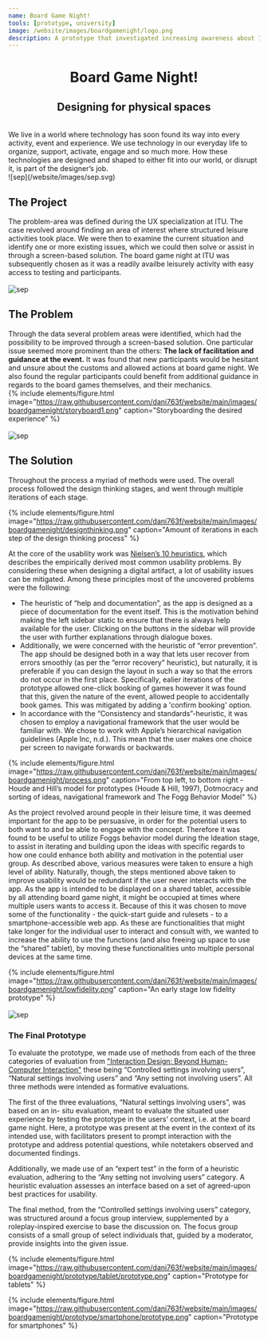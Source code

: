 ```yaml
---
name: Board Game Night!
tools: [prototype, university]
image: /website/images/boardgamenight/logo.png
description: A prototype that investigated increasing awareness about ITU's board game night!
--- 
```

# <center>Board Game Night!<center/>
## <center>Designing for physical spaces<center/>  
<br>
We live in a world where technology has soon found its way into every activity, event and 
experience. We use technology in our everyday life to organize, support, activate, engage and so 
much more. How these technologies are designed and shaped to either fit into our world, or 
disrupt it, is part of the designer’s job.  
<br>
![sep](/website/images/sep.svg)

## The Project  
The problem-area was defined during the UX specialization at ITU. The case revolved around finding an area of interest where structured leisure activities took place. We were then to examine the current situation and identify one or more existing issues, which we could then solve or assist in through a screen-based solution. The board game night at ITU was subsequently chosen as it was a readily availbe leisurely activity with easy access to testing and participants.  
<br>
![sep](/website/images/sep.svg)

## The Problem  
Through the data several problem areas were identified, which had the possibility 
to be improved through a screen-based solution. One particular issue seemed more prominent 
than the others: **The lack of facilitation and guidance at the event.** It was found that new participants 
would be hesitant and unsure about the customs and allowed actions at board game night. We also found the 
regular participants could benefit from additional guidance in regards to the board games themselves, and their mechanics.
<br>
{% include elements/figure.html image="https://raw.githubusercontent.com/dani763f/website/main/images/boardgamenight/storyboard1.png" caption="Storyboarding the desired experience" %}  
<br>
![sep](/website/images/sep.svg)

## The Solution  

Throughout the process a myriad of methods were used. The overall process followed the design thinking stages, and went through multiple iterations of each stage.

{% include elements/figure.html image="https://raw.githubusercontent.com/dani763f/website/main/images/boardgamenight/designthinking.png" caption="Amount of iterations in each step of the design thinking process" %}  

At the core of the usability work was [Nielsen’s 10 heuristics](https://www.nngroup.com/articles/ten-usability-heuristics/), which describes the empirically derived most common usability problems. By considering these when designing a digital artifact, a lot of usability issues can be mitigated. Among these principles most of the uncovered problems were the following:  

* The heuristic of “help and documentation”, as the app is designed as a piece of documentation for the event itself. This is the motivation behind making the left sidebar static to ensure that there is always help available for the user. Clicking on the buttons in the sidebar will provide the user with further explanations through dialogue boxes.
* Additionally, we were concerned with the heuristic of “error prevention”. The app should be
designed both in a way that lets user recover from errors smoothly (as per the “error recovery”
heuristic), but naturally, it is preferable if you can design the layout in such a way so that the errors
do not occur in the first place. Specifically, ealier iterations of the prototype allowed one-click booking of games however it was found that this, given the nature of the event, allowed people to accidentally book games. This was mitigated by adding a 'confirm booking' option.
* In accordance with the “Consistency and standards”-heuristic, it was chosen to employ a navigational framework that the user would be familiar with. We chose to work with Apple’s hierarchical navigation guidelines (Apple Inc, n.d.). This mean that the user makes one choice per screen to navigate forwards or backwards.  



{% include elements/figure.html image="https://raw.githubusercontent.com/dani763f/website/main/images/boardgamenight/process.png" caption="From top left, to bottom right - Houde and Hill’s model for prototypes (Houde & Hill, 1997), Dotmocracy and sorting of ideas, navigational framework and The Fogg Behavior Model" %}  

As the project revolved around people in their leisure time, it was deemed important for the app to be
persuasive, in order for the potential users to both want to and be able to engage with the concept.
Therefore it was found to be useful to utilize Foggs behavior model during the Ideation stage, to assist in iterating and building upon the ideas with specific regards to how one could enhance both ability and
motivation in the potential user group. As described above, various measures were taken to ensure a high level of ability. Naturally, though, the steps mentioned above taken to improve usability would be
redundant if the user never interacts with the app. As the app is intended to be displayed on a
shared tablet, accessible by all attending board game night, it might be occupied at times where multiple users wants to access it. Because of this it was chosen to move some of the functionality - the quick-start
guide and rulesets - to a smartphone-accessible web app. As these are functionalities that might
take longer for the individual user to interact and consult with, we wanted to increase the ability
to use the functions (and also freeing up space to use the “shared” tablet), by moving these
functionalities unto multiple personal devices at the same time.

{% include elements/figure.html image="https://raw.githubusercontent.com/dani763f/website/main/images/boardgamenight/lowfidelity.png" caption="An early stage low fidelity prototype" %}  
<br>
![sep](/website/images/sep.svg)

### The Final Prototype

To evaluate the prototype, we made use of methods from each of the three categories of
evaluation from ["Interaction Design: Beyond Human-Computer Interaction"](http://www.id-book.com/) these being “Controlled settings involving users”, “Natural settings involving users” and “Any setting not involving users”. All three methods were intended as formative evaluations.  

The first of the three evaluations, “Natural settings involving users”, was based on an in-
situ evaluation, meant to evaluate the situated user experience by testing the prototype in the
users’ context, i.e. at the board game night. Here, a prototype was present at the event in the context of its intended use, with facilitators present to prompt interaction with the prototype and address potential questions, while notetakers observed and documented findings.  

Additionally, we made use of an “expert test” in the form of a heuristic evaluation, adhering
to the “Any setting not involving users” category. A heuristic evaluation assesses an interface
based on a set of agreed-upon best practices for usability.  

The final method, from the “Controlled settings involving users” category, was structured
around a focus group interview, supplemented by a roleplay-inspired exercise to base the
discussion on. The focus group consists of a small group of select individuals that, guided by a
moderator, provide insights into the given issue.  


{% include elements/figure.html image="https://raw.githubusercontent.com/dani763f/website/main/images/boardgamenight/prototype/tablet/prototype.png" caption="Prototype for tablets" %}  

{% include elements/figure.html image="https://raw.githubusercontent.com/dani763f/website/main/images/boardgamenight/prototype/smartphone/prototype.png" caption="Prototype for smartphones" %}